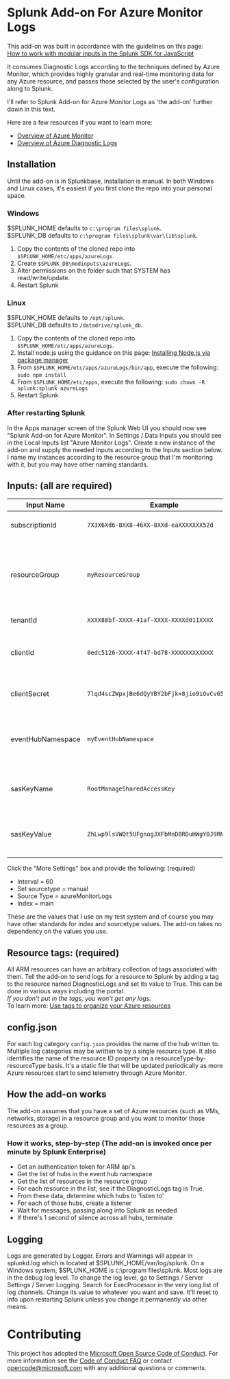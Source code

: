 # Splunk Add-on For Azure Monitor Logs

This add-on was built in accordance with the guidelines on this page:<br/>
[How to work with modular inputs in the Splunk SDK for JavaScript](http://dev.splunk.com/view/javascript-sdk/SP-CAAAEXM)

It consumes Diagnostic Logs according to the techniques defined by Azure Monitor, which provides highly granular and real-time monitoring data for any Azure resource, and passes those selected by the user's configuration along to Splunk.

I'll refer to Splunk Add-on for Azure Monitor Logs as 'the add-on' further down in this text.

Here are a few resources if you want to learn more:<br/>
* [Overview of Azure Monitor](https://docs.microsoft.com/en-us/azure/monitoring-and-diagnostics/monitoring-overview)
* [Overview of Azure Diagnostic Logs](https://docs.microsoft.com/en-us/azure/monitoring-and-diagnostics/monitoring-overview-of-diagnostic-logs)

## Installation
Until the add-on is in Splunkbase, installation is manual. In both Windows and Linux cases, it's easiest if you first clone the repo into your personal space.

### Windows
$SPLUNK_HOME defaults to `c:\program files\splunk`. <br/>
$SPLUNK_DB defaults to `c:\program files\splunk\var\lib\splunk`.

1. Copy the contents of the cloned repo into `$SPLUNK_HOME/etc/apps/azureLogs`.
2. Create `$SPLUNK_DB\modinputs\azureLogs`. 
3. Alter permissions on the folder such that SYSTEM has read/write/update.
4. Restart Splunk

### Linux
$SPLUNK_HOME defaults to `/opt/splunk`. <br/>
$SPLUNK_DB defaults to `/datadrive/splunk_db`.

1. Copy the contents of the cloned repo into `$SPLUNK_HOME/etc/apps/azureLogs`. 
2. Install node.js using the guidance on this page: [Installing Node.js via package manager](https://nodejs.org/en/download/package-manager/)
3. From `$SPLUNK_HOME/etc/apps/azureLogs/bin/app`, execute the following: `sudo npm install`
4. From `$SPLUNK_HOME/etc/apps`, execute the following:
`sudo chown -R splunk:splunk azureLogs`
5. Restart Splunk

### After restarting Splunk
In the Apps manager screen of the Splunk Web UI you should now see "Splunk Add-on for Azure Monitor". In Settings / Data Inputs you should see in the Local Inputs list "Azure Monitor Logs". Create a new instance of the add-on and supply the needed inputs according to the Inputs section below. I name my instances according to the resource group that I'm monitoring with it, but you may have other naming standards.

## Inputs: (all are required)

| Input Name | Example | Notes |
|------------|---------|-------|
| subscriptionId | `7X3X6Xd6-8XX8-46XX-8XXd-eaXXXXXXX52d` | your azure subscription id |
| resourceGroup | `myResourceGroup` | the resource group containing resources that you want logs from |
| tenantId | `XXXX88bf-XXXX-41af-XXXX-XXXXd011XXXX` | your Azure AD tenant id |
| clientId | `0edc5126-XXXX-4f47-bd78-XXXXXXXXXXXX` | your Service Principal Application ID |
| clientSecret | `7lqd4scZWpxjBe6dQyYBY2bFjk+8jio9iOvCv65gf9w=` | your Service Principal password |
| eventHubNamespace | `myEventHubNamespace` | the namespace of the event hub receiving logs |
| sasKeyName | `RootManageSharedAccessKey` | the SAS key associated with your event hub namespace |
| sasKeyValue | `ZhLwp9lsVWQt5UFgnogJXFbMnD8RDuHWgY0J9RN1ctE=` | the SAS password associated with that SAS key |

Click the "More Settings" box and provide the following: (required)
* Interval = 60
* Set sourcetype = manual
* Source Type = azureMonitorLogs
* Index = main

These are the values that I use on my test system and of course you may have other standards for index and sourcetype values. The add-on takes no dependency on the values you use.

## Resource tags: (required)

All ARM resources can have an arbitrary collection of tags associated with them. Tell the add-on to send logs for a resource to Splunk by adding a tag to the resource named DiagnosticLogs and set its value to True. This can be done in various ways including the portal.<br/>
*If you don't put in the tags, you won't get any logs.*<br/>
To learn more: [Use tags to organize your Azure resources](https://docs.microsoft.com/en-us/azure/azure-resource-manager/resource-group-using-tags)

## config.json
For each log category `config.json` provides the name of the hub written to. Multiple log categories may be written to by a single resource type. It also identifies the name of the resource ID property on a resourceType-by-resourceType basis. It's a static file that will be updated periodically as more Azure resources start to send telemetry through Azure Monitor.

## How the add-on works
The add-on assumes that you have a set of Azure resources (such as VMs, networks, storage) in a resource group and you want to monitor those resources as a group.<br/>

### How it works, step-by-step (The add-on is invoked once per minute by Splunk Enterprise)
* Get an authentication token for ARM api's.
* Get the list of hubs in the event hub namespace
* Get the list of resources in the resource group
* For each resource in the list, see if the DiagnosticLogs tag is True.
* From these data, determine which hubs to 'listen to'
* For each of those hubs, create a listener
* Wait for messages, passing along into Splunk as needed
* If there's 1 second of silence across all hubs, terminate

## Logging

Logs are generated by Logger. Errors and Warnings will appear in splunkd.log which is located at $SPLUNK_HOME/var/log/splunk. On a Windows system, $SPLUNK_HOME is c:\program files\splunk. Most logs are in the debug log level. To change the log level, go to Settings / Server Settings / Server Logging. Search for ExecProcessor in the very long list of log channels. Change its value to whatever you want and save. It'll reset to info upon restarting Splunk unless you change it permanently via other means.

# Contributing

This project has adopted the [Microsoft Open Source Code of Conduct](https://opensource.microsoft.com/codeofconduct/). For more information see the [Code of Conduct FAQ](https://opensource.microsoft.com/codeofconduct/faq/) or contact [opencode@microsoft.com](mailto:opencode@microsoft.com) with any additional questions or comments.
